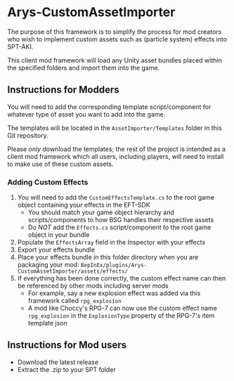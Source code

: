 # Arys-CustomAssetImporter

The purpose of this framework is to simplify the process for mod creators who wish to implement custom assets such as (particle system) effects into SPT-AKI.

This client mod framework will load any Unity asset bundles placed within the specified folders and import them into the game.

## Instructions for Modders

You will need to add the corresponding template script/component for whatever type of asset you want to add into the game.

The templates will be located in the `AssetImporter/Templates` folder in this Git repository.

Please *only* download the templates; the rest of the project is intended as a client mod framework which all users, including players, will need to install to make use of these custom assets.

### Adding Custom Effects

1. You will need to add the `CustomEffectsTemplate.cs` to the root game object containing your effects in the EFT-SDK
	- You should match your game object hierarchy and scripts/components to how BSG handles their respective assets
	- Do *NOT* add the `Effects.cs` script/component to the root game object in your bundle
1. Populate the `EffectsArray` field in the Inspector with your effects
1. Export your effects bundle
1. Place your effects bundle in this folder directory when you are packaging your mod: `BepInEx/plugins/Arys-CustomAssetImporter/assets/effects/`
1. If everything has been done correctly, the custom effect name can then be referenced by other mods including server mods
	- For example, say a new explosion effect was added via this framework called `rpg_explosion`
	- A mod like Choccy's RPG-7 can now use the custom effect name `rpg_explosion` in the `ExplosionType` property of the RPG-7's item template json

## Instructions for Mod users

- Download the latest release
- Extract the .zip to your SPT folder
